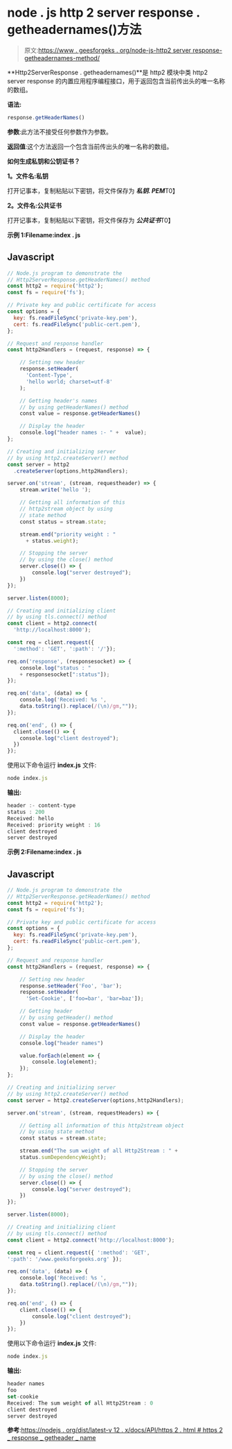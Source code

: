 # node . js http 2 server response . getheadernames()方法

> 原文:[https://www . geesforgeks . org/node-js-http2 server response-getheadernames-method/](https://www.geeksforgeeks.org/node-js-http2serverresponse-getheadernames-method/)

**Http2ServerResponse . getheadernames()**是 http2 模块中类 http2 server response 的内置应用程序编程接口，用于返回包含当前传出头的唯一名称的数组。

**语法:**

```js
response.getHeaderNames()
```

**参数**:此方法不接受任何参数作为参数。

**返回值**:这个方法返回一个包含当前传出头的唯一名称的数组。

**如何生成私钥和公钥证书？**

**1。文件名:私钥**

打开记事本，复制粘贴以下密钥，将文件保存为 ***私钥. PEM***T0】

**2。文件名:公共证书**

打开记事本，复制粘贴以下密钥，将文件保存为 ***公共证书***T0】

**示例 1:Filename:index . js**

## Javascript

```js
// Node.js program to demonstrate the
// Http2ServerResponse.getHeaderNames() method
const http2 = require('http2');
const fs = require('fs');

// Private key and public certificate for access
const options = {
  key: fs.readFileSync('private-key.pem'),
  cert: fs.readFileSync('public-cert.pem'),
};

// Request and response handler
const http2Handlers = (request, response) => {

    // Setting new header
    response.setHeader(
      'Content-Type', 
      'hello world; charset=utf-8'
    );

    // Getting header's names
    // by using getHeaderNames() method
    const value = response.getHeaderNames()

    // Display the header
    console.log("header names :- " +  value);
};

// Creating and initializing server
// by using http2.createServer() method
const server = http2
  .createServer(options,http2Handlers);

server.on('stream', (stream, requestheader) => {
    stream.write('hello ');

    // Getting all information of this
    // http2stream object by using 
    // state method
    const status = stream.state;

    stream.end("priority weight : " 
      + status.weight);

    // Stopping the server
    // by using the close() method
    server.close(() => {
        console.log("server destroyed");
    })
});

server.listen(8000);

// Creating and initializing client
// by using tls.connect() method
const client = http2.connect(
  'http://localhost:8000');

const req = client.request({ 
  ':method': 'GET', ':path': '/'});

req.on('response', (responsesocket) => {
    console.log("status : " 
    + responsesocket[":status"]);
});

req.on('data', (data) => {
    console.log('Received: %s ',
    data.toString().replace(/(\n)/gm,""));
});

req.on('end', () => {
  client.close(() => {
    console.log("client destroyed");
  })
});
```

使用以下命令运行 **index.js** 文件:

```js
node index.js
```

**输出:**

```js
header :- content-type
status : 200
Received: hello
Received: priority weight : 16
client destroyed
server destroyed
```

**示例 2:Filename:index . js**

## Javascript

```js
// Node.js program to demonstrate the
// Http2ServerResponse.getHeaderNames() method
const http2 = require('http2');
const fs = require('fs');

// Private key and public certificate for access
const options = {
  key: fs.readFileSync('private-key.pem'),
  cert: fs.readFileSync('public-cert.pem'),
};

// Request and response handler
const http2Handlers = (request, response) => {

    // Setting new header
    response.setHeader('Foo', 'bar');
    response.setHeader(
      'Set-Cookie', ['foo=bar', 'bar=baz']);

    // Getting header
    // by using getHeader() method
    const value = response.getHeaderNames()

    // Display the header
    console.log("header names")

    value.forEach(element => { 
        console.log(element); 
    }); 
};

// Creating and initializing server
// by using http2.createServer() method
const server = http2.createServer(options,http2Handlers);

server.on('stream', (stream, requestHeaders) => {

    // Getting all information of this http2stream object
    // by using state method
    const status = stream.state;

    stream.end("The sum weight of all Http2Stream : " + 
    status.sumDependencyWeight);

    // Stopping the server
    // by using the close() method
    server.close(() => {
        console.log("server destroyed");
    })
});

server.listen(8000);

// Creating and initializing client
// by using tls.connect() method
const client = http2.connect('http://localhost:8000');

const req = client.request({ ':method': 'GET', 
':path': '/www.geeksforgeeks.org' });

req.on('data', (data) => {
    console.log('Received: %s ',
    data.toString().replace(/(\n)/gm,""));
});

req.on('end', () => {
    client.close(() => {
        console.log("client destroyed");
    })
});
```

使用以下命令运行 **index.js** 文件:

```js
node index.js
```

**输出:**

```js
header names
foo
set-cookie
Received: The sum weight of all Http2Stream : 0
client destroyed
server destroyed
```

**参考**:[https://nodejs . org/dist/latest-v 12 . x/docs/API/https 2 . html # https 2 _ response _ getheader _ name](https://nodejs.org/dist/latest-v12.x/docs/api/http2.html#http2_response_getheader_name)